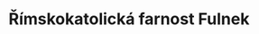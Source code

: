 ---
id: 99ed0820-6564-4a5e-9fc0-9e2d7d5c3fb9
title: "Římskokatolická farnost Fulnek"
price: 30000
year: 2019
description: "Kostel Nejsvětější Trojice – odpočinková zóna pro turisty"
kouskovani: true
locationName: undefined
position:
  lng: 17.9038439895353
  lat: 49.71181935284571
---